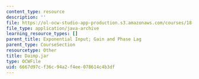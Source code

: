 ```yaml
---
content_type: resource
description: ''
file: https://ol-ocw-studio-app-production.s3.amazonaws.com/courses/18-03sc-differential-equations-fall-2011/6667d97cf36c94a2f4ee078614c4b3df_Daimp.jar
file_type: application/java-archive
learning_resource_types: []
parent_title: Exponential Input; Gain and Phase Lag
parent_type: CourseSection
resourcetype: Other
title: Daimp.jar
type: OCWFile
uid: 6667d97c-f36c-94a2-f4ee-078614c4b3df
---
```

